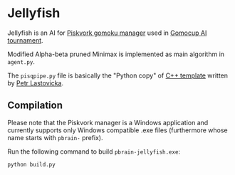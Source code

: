# Jellyfish

Jellyfish is an AI for [Piskvork gomoku manager](http://gomocup.org/download-gomocup-manager/) used in [Gomocup AI tournament](https://gomocup.org/).

Modified Alpha-beta pruned Minimax is implemented as main algorithm in `agent.py`.

The `pisqpipe.py` file is basically the "Python copy" of [C++ template](http://petr.lastovicka.sweb.cz/skel_cpp.zip) written by [Petr Lastovicka](http://petr.lastovicka.sweb.cz/indexEN.html).

## Compilation

Please note that the Piskvork manager is a Windows application and currently supports only Windows compatible .exe files (furthermore whose name starts with `pbrain-` prefix).

Run the following command to build `pbrain-jellyfish.exe`:

```
python build.py
```
